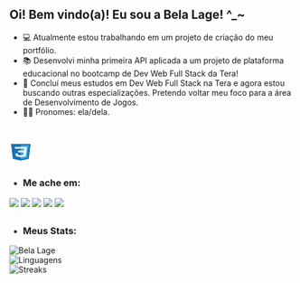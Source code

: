 <b><h2>Oi! Bem vindo(a)! Eu sou a Bela Lage! ^_~</h2></b>
- 💻 Atualmente estou trabalhando em um projeto de criação do meu portfólio. 
- 📚 Desenvolvi minha primeira API aplicada a um projeto de plataforma educacional no bootcamp de Dev Web Full Stack da Tera!
- 📑 Concluí meus estudos em Dev Web Full Stack na Tera e agora estou buscando outras especializações. Pretendo voltar meu foco para a área de Desenvolvimento de Jogos.
- 🧜‍♀️ Pronomes: ela/dela.
<br>
<br>
  <div style="display: inline_block>

   <img align="center" alt="Bela-HTML" height="30" width="40" src="https://raw.githubusercontent.com/devicons/devicon/master/icons/html5/html5-original.svg">
   <img align="center" alt="Bela-CSS" height="30" width="40" src="https://raw.githubusercontent.com/devicons/devicon/master/icons/css3/css3-original.svg">
  </div>
  
  ##
  
  - <b><h3>Me ache em:</h3></b>

  <div>
  <a href="https://www.linkedin.com/in/bela-lage" target="_blank"><img src="https://img.shields.io/badge/-LinkedIn-%232C73D2?style=for-the-badge&logo=linkedin&logoColor=white" target="_blank"></a>
  <a href = "mailto:isabelalroch@gmail.com"><img src="https://img.shields.io/badge/-Gmail-%236930C3?style=for-the-badge&logo=gmail&logoColor=white" target="_blank"></a>
  <a href="https://discordapp.com/users/1064956791013789767" target="_blank"><img src="https://img.shields.io/badge/Discord-%23AB7ED1?style=for-the-badge&logo=discord&logoColor=white" target="_blank"></a>
  <a href="https://instagram.com/bela.lr" target="_blank"><img src="https://img.shields.io/badge/-Instagram-%23EB74A9?style=for-the-badge&logo=instagram&logoColor=white" target="_blank"></a>
  <a href="https://steamcommunity.com/profile/76561198842913670" target="_blank"><img src="https://img.shields.io/badge/Steam-%2300C5CD?style=for-the-badge&logo=steam&logoColor=white" target="_blank"></a>
  </div>

  ##

  - <b><h3>Meus Stats:</h3></b>

  <div>
  <img align="left" alt="Bela Lage" src="https://github-readme-stats.vercel.app/api?username=bela-lage&show_icons=true&hide_border=true&theme=dracula&include_all_commits=true&count_private=true&icon_color=00C5CD&hide_title=true&ring_color=EB74A9&border_radius=6&hide=contribs">
  <br>
  <img align="left" alt="Linguagens" src="https://github-readme-stats.vercel.app/api/top-langs/?username=bela-lage&layout=compact&theme=dracula&hide_border=true&border_radius=6&title_color=EB74A9">
  <br>
  <a href="https://git.io/streak-stats"><img align="left" alt="Streaks" src="https://streak-stats.demolab.com?user=bela-lage&theme=dracula&card_width=350"/></a>
  </div>
  

